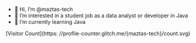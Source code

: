 - 👋 Hi, I’m @maztas-tech
- 👀 I’m interested in a student job as a data analyst or developer in Java
- 🌱 I’m currently learning Java

<!---
maztas-tech/maztas-tech is a ✨ special ✨ repository because its `README.md` (this file) appears on your GitHub profile.
You can click the Preview link to take a look at your changes.
--->
[Visitor Count](https: //profile-counter.glitch.me/{maztas-tech}/count.svg)
